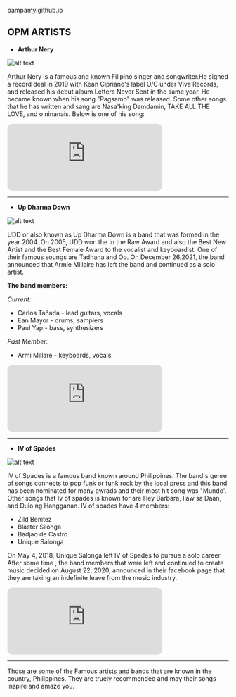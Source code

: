 pampamy.github.io

OPM ARTISTS 
---

- **Arthur Nery**

![alt text](https://i.pinimg.com/564x/f0/d5/d4/f0d5d4f7181d6fd4e7c1cc34e76bff54.jpg)      

Arthur Nery is a famous and known Filipino singer and songwriter.He signed a record deal in 2019 with Kean Cipriano's label O/C under Viva Records, and released his debut album Letters Never Sent in the same year. He became known when his song "Pagsamo" was released. Some other songs that he has written and sang are Nasa'king Damdamin, TAKE ALL THE LOVE, and o ninanais. Below is one of his song:

<iframe style="border-radius:12px" src="https://open.spotify.com/embed/track/0wu1deoRFwktnfD6dTt9KE?utm_source=generator" width="70%" height="152" frameBorder="0" allowfullscreen="" allow="autoplay; clipboard-write; encrypted-media; fullscreen; picture-in-picture" loading="lazy"></iframe>

---

- **Up Dharma Down**
  
![alt text](https://i.pinimg.com/564x/a9/7e/87/a97e87a601de8264e5f5f5ec5583ec3b.jpg)

UDD or also known as Up Dharma Down is a band that was formed in the year 2004. On 2005, UDD won the In the Raw Award and also the Best New Artist and the Best Female Award to the vocalist and keyboardist. One of their famous soungs are Tadhana and Oo. On December 26,2021, the band announced that Armie Millaire has left the band and continued as a solo artist. 

**The band members:**

*Current:*

- Carlos Tañada - lead guitars, vocals 
- Ean Mayor - drums, samplers 
- Paul Yap - bass, synthesizers

*Past Member:*

  - Armi Millare - keyboards, vocals

<iframe style="border-radius:12px" src="https://open.spotify.com/embed/track/062z5ZMd0a0snMBZ75tOco?utm_source=generator" width="70%" height="152" frameBorder="0" allowfullscreen="" allow="autoplay; clipboard-write; encrypted-media; fullscreen; picture-in-picture" loading="lazy"></iframe>

---

- **IV of Spades**

![alt text](https://i.pinimg.com/564x/57/be/3f/57be3f0ff5a5aaae3a497e526df5e792.jpg)

IV of Spades is a famous band known around Philippines. The band's genre of songs connects to pop funk or funk rock by the local press and this band has been nominated for many awrads and their most hit song was "Mundo'. Other songs that Iv of spades is known for are Hey Barbara, Ilaw sa Daan, and Dulo ng Hangganan. IV of spades have 4 members:

- Zild Benitez 
- Blaster Silonga 
- Badjao de Castro 
- Unique Salonga

On May 4, 2018, Unique Salonga left IV of Spades to pursue a solo career. After some time , the band members that were left and continued to create music decided on August 22, 2020, announced in their facebook page that they are taking an indefinite leave from the music industry.

<iframe style="border-radius:12px" src="https://open.spotify.com/embed/track/4u8RkgV6P4TLi89SmlUtv8?utm_source=generator" width="70%" height="152" frameBorder="0" allowfullscreen="" allow="autoplay; clipboard-write; encrypted-media; fullscreen; picture-in-picture" loading="lazy"></iframe>

---

Those are some of the Famous artists and bands that are known in the country, Philippines. They are truely recommended and may their songs inspire and amaze you. 
